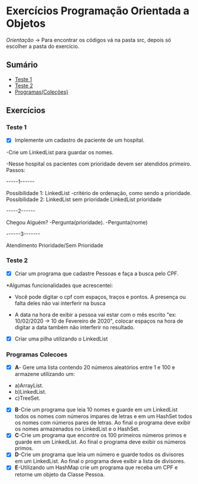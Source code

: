 # Exercícios Programação Orientada a Objetos

*Orientação* -> Para encontrar os códigos vá na pasta src, depois só escolher a pasta do exercício.

## Sumário

* [Teste 1](#teste-1)
* [Teste 2](#teste-2)
* [Programas(Coleções)](#programas-colecoes)

## Exercícios

### Teste 1

- [x] Implemente um cadastro de paciente de um hospital. 

-Crie um LinkedList<String> para guardar os nomes.
 
-Nesse hospital os pacientes com prioridade devem ser atendidos primeiro.
 Passos: 
 
-----1------

Possibilidade 1: LinkedList<Pessoa> -critério de ordenação, como sendo a prioridade. 
Possibilidade 2: LinkedList<String> sem prioridade LinkedList<String> prioridade
 
 -----2------ 
 
Chegou Alguém? -Pergunta(prioridade). -Pergunta(nome) 

------3------- 

Atendimento Prioridade/Sem Prioridade

### Teste 2 

- [x] Criar um programa que cadastre Pessoas e faça a busca pelo CPF.

*Algumas funcionalidades que acrescentei: 

- Você pode digitar o cpf com espaços, traços e pontos. A presença ou falta deles não
vai interferir na busca

- A data na hora de exibir a pessoa vai estar com o mês escrito "ex: 10/02/2020 -> 10 de Fevereiro de 2020",
colocar espaços na hora de digitar a data também não interferir no resultado.

- [x] Criar uma pilha utilizando o LinkedList

### Programas Colecoes

- [x] **A**- Gere uma lista contendo 20 números aleatórios entre 1 e 100 e armazene utilizando um:
- a)ArrayList.
- b)LinkedList.
- c)TreeSet.

- [x] **B**-Crie um programa que leia 10 nomes e guarde em um LinkedList todos os nomes com números impares de letras e em um HashSet todos os nomes com números pares de letras. Ao final o programa deve exibir os nomes armazenados no LinkedList e o HashSet.
- [x] **C**-Crie um programa que encontre os 100 primeiros números primos e guarde em um LinkedList. Ao final o programa deve exibir os números primos.
- [x] **D**-Crie um programa que leia um número e guarde todos os divisores em um LinkedList. Ao final o programa deve exibir a lista de divisores.
- [x] **E**-Utilizando um HashMap crie um programa que receba um CPF e retorne um objeto da Classe Pessoa.
